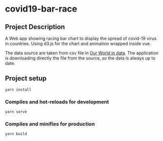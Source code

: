 # covid19-bar-race

## Project Description

A Web app showing racing bar chart to display the spread of covid-19 virus in countries. Using d3.js for the chart and animation wrapped inside vue.

The data source are taken from csv file in [Our World in data](https://ourworldindata.org/coronavirus-source-data). The application is downloading directly the file from the source, so the data is always up to date.

## Project setup

```
yarn install
```

### Compiles and hot-reloads for development

```
yarn serve
```

### Compiles and minifies for production

```
yarn build
```
